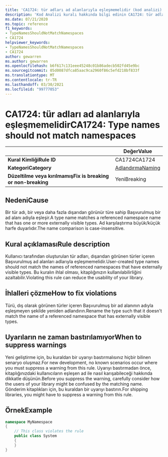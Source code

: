 ```yaml
---
title: 'CA1724: tür adları ad alanlarıyla eşleşmemelidir (kod analizi)'
description: 'Kod Analizi kuralı hakkında bilgi edinin CA1724: tür adları ad alanlarıyla eşleşmemelidir'
ms.date: 07/21/2020
ms.topic: reference
f1_keywords:
- TypeNamesShouldNotMatchNamespaces
- CA1724
helpviewer_keywords:
- TypeNamesShouldNotMatchNamespaces
- CA1724
author: gewarren
ms.author: gewarren
ms.openlocfilehash: b6f617c131eee45248c01b86adecb502fd45e9bc
ms.sourcegitcommit: 05d0087dfca85aac9ca2960f86c5efd218bf833f
ms.translationtype: MT
ms.contentlocale: tr-TR
ms.lasthandoff: 03/30/2021
ms.locfileid: "99777053"
---
```

# <a name="ca1724-type-names-should-not-match-namespaces"></a><span data-ttu-id="3de97-103">CA1724: tür adları ad alanlarıyla eşleşmemelidir</span><span class="sxs-lookup"><span data-stu-id="3de97-103">CA1724: Type names should not match namespaces</span></span>

| | <span data-ttu-id="3de97-104">Değer</span><span class="sxs-lookup"><span data-stu-id="3de97-104">Value</span></span> |
|-|-|
| <span data-ttu-id="3de97-105">**Kural Kimliği**</span><span class="sxs-lookup"><span data-stu-id="3de97-105">**Rule ID**</span></span> |<span data-ttu-id="3de97-106">CA1724</span><span class="sxs-lookup"><span data-stu-id="3de97-106">CA1724</span></span>|
| <span data-ttu-id="3de97-107">**Kategori**</span><span class="sxs-lookup"><span data-stu-id="3de97-107">**Category**</span></span> |[<span data-ttu-id="3de97-108">Adlandırma</span><span class="sxs-lookup"><span data-stu-id="3de97-108">Naming</span></span>](naming-warnings.md)|
| <span data-ttu-id="3de97-109">**Düzeltilme veya kırılmamış**</span><span class="sxs-lookup"><span data-stu-id="3de97-109">**Fix is breaking or non-breaking**</span></span> |<span data-ttu-id="3de97-110">Yeni</span><span class="sxs-lookup"><span data-stu-id="3de97-110">Breaking</span></span>|

## <a name="cause"></a><span data-ttu-id="3de97-111">Nedeni</span><span class="sxs-lookup"><span data-stu-id="3de97-111">Cause</span></span>

<span data-ttu-id="3de97-112">Bir tür adı, bir veya daha fazla dışarıdan görünür türe sahip Başvurulmuş bir ad alanı adıyla eşleşir.</span><span class="sxs-lookup"><span data-stu-id="3de97-112">A type name matches a referenced namespace name that has one or more externally visible types.</span></span> <span data-ttu-id="3de97-113">Ad karşılaştırma büyük/küçük harfe duyarlıdır.</span><span class="sxs-lookup"><span data-stu-id="3de97-113">The name comparison is case-insensitive.</span></span>

## <a name="rule-description"></a><span data-ttu-id="3de97-114">Kural açıklaması</span><span class="sxs-lookup"><span data-stu-id="3de97-114">Rule description</span></span>

<span data-ttu-id="3de97-115">Kullanıcı tarafından oluşturulan tür adları, dışarıdan görünen türler içeren Başvurulmuş ad alanları adlarıyla eşleşmemelidir.</span><span class="sxs-lookup"><span data-stu-id="3de97-115">User-created type names should not match the names of referenced namespaces that have externally visible types.</span></span> <span data-ttu-id="3de97-116">Bu kuralın ihlal olması, kitaplığınızın kullanılabilirliğini azaltabilir.</span><span class="sxs-lookup"><span data-stu-id="3de97-116">Violating this rule can reduce the usability of your library.</span></span>

## <a name="how-to-fix-violations"></a><span data-ttu-id="3de97-117">İhlalleri çözme</span><span class="sxs-lookup"><span data-stu-id="3de97-117">How to fix violations</span></span>

<span data-ttu-id="3de97-118">Türü, dış olarak görünen türler içeren Başvurulmuş bir ad alanının adıyla eşleşmeyen şekilde yeniden adlandırın.</span><span class="sxs-lookup"><span data-stu-id="3de97-118">Rename the type such that it doesn't match the name of a referenced namespace that has externally visible types.</span></span>

## <a name="when-to-suppress-warnings"></a><span data-ttu-id="3de97-119">Uyarıların ne zaman bastırılamıyor</span><span class="sxs-lookup"><span data-stu-id="3de97-119">When to suppress warnings</span></span>

<span data-ttu-id="3de97-120">Yeni geliştirme için, bu kuraldan bir uyarıyı bastırmalısınız hiçbir bilinen senaryo oluşmaz.</span><span class="sxs-lookup"><span data-stu-id="3de97-120">For new development, no known scenarios occur where you must suppress a warning from this rule.</span></span> <span data-ttu-id="3de97-121">Uyarıyı bastırmadan önce, kitaplığınızdaki kullanıcıların eşleşen ad ile nasıl karışabileceği hakkında dikkatle düşünün.</span><span class="sxs-lookup"><span data-stu-id="3de97-121">Before you suppress the warning, carefully consider how the users of your library might be confused by the matching name.</span></span> <span data-ttu-id="3de97-122">Gönderim kitaplıkları için, bu kuraldan bir uyarıyı bastırın.</span><span class="sxs-lookup"><span data-stu-id="3de97-122">For shipping libraries, you might have to suppress a warning from this rule.</span></span>

## <a name="example"></a><span data-ttu-id="3de97-123">Örnek</span><span class="sxs-lookup"><span data-stu-id="3de97-123">Example</span></span>

```csharp
namespace MyNamespace
{
    // This class violates the rule
    public class System
    {
    }
}
```
